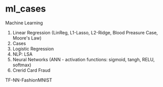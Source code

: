 # ml_cases
Machine Learning
1) Linear Regression (LinReg, L1-Lasso, L2-Ridge, Blood Preasure Case, Moore's Law)
2) Cases
3) Logistic Regression
4) NLP: LSA
5) Neural Networks (ANN - activation functions: sigmoid, tangh, RELU, softmax)
6) Crerid Card Fraud

TF-NN-FashionMNIST
